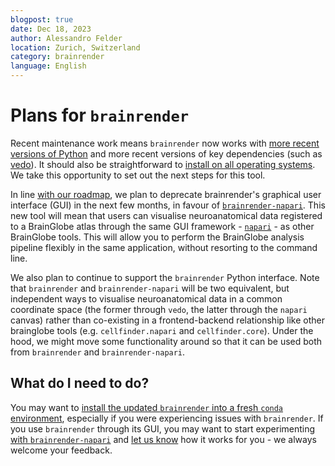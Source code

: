 ```yaml
---
blogpost: true
date: Dec 18, 2023
author: Alessandro Felder
location: Zurich, Switzerland
category: brainrender
language: English
---
```


# Plans for `brainrender`

Recent maintenance work means `brainrender` now works with [more recent versions of Python](../community/developers/conventions.md#dependency-support) and more recent versions of key dependencies (such as [vedo](https://vedo.embl.es/)). It should also be straightforward to [install on all operating systems](../documentation/brainrender/installation.md). We take this opportunity to set out the next steps for this tool.

In line [with our roadmap](../community/roadmaps/november-2023.md#v2-q2-2024), we plan to deprecate brainrender's graphical user interface (GUI) in the next few months, in favour of [`brainrender-napari`](../tutorials/visualise-atlas-napari.md). This new tool will mean that users can visualise neuroanatomical data registered to a BrainGlobe atlas through the same GUI framework - [`napari`](https://napari.org/stable/) - as other BrainGlobe tools. This will allow you to perform the BrainGlobe analysis pipeline flexibly in the same application, without resorting to the command line.

We also plan to continue to support the `brainrender` Python interface. Note that `brainrender` and `brainrender-napari` will be two equivalent, but independent ways to visualise neuroanatomical data in a common coordinate space (the former through `vedo`, the latter through the `napari` canvas) rather than co-existing in a frontend-backend relationship like other brainglobe tools (e.g. `cellfinder.napari` and `cellfinder.core`). Under the hood, we might move some functionality around so that it can be used both from `brainrender` and `brainrender-napari`.

## What do I need to do?

You may want to [install the updated `brainrender` into a fresh `conda` environment](../documentation/brainrender/installation.md), especially if you were experiencing issues with `brainrender`. If you use `brainrender` through its GUI, you may want to start experimenting [with `brainrender-napari`](../tutorials/visualise-atlas-napari.md) and [let us know](../contact.md) how it works for you - we always welcome your feedback.